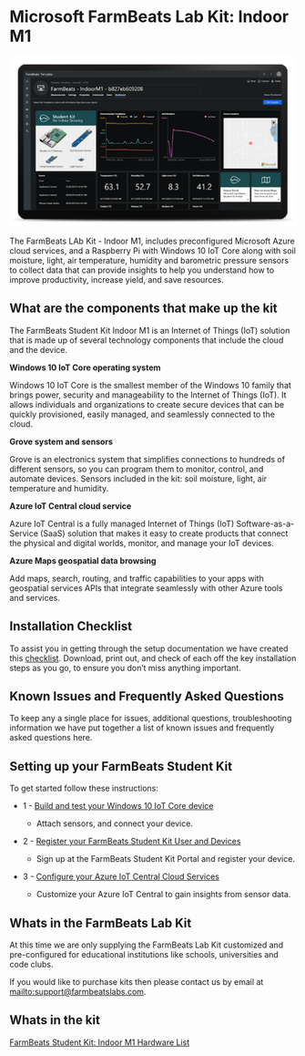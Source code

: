 Microsoft FarmBeats Lab Kit: Indoor M1
==========================================

![FarmBeats Lab Kit](media/6ce37f9fac5376235962215af0db38c9.png)

The FarmBeats LAb Kit - Indoor M1, includes preconfigured Microsoft Azure
cloud services, and a Raspberry Pi with Windows 10 IoT Core along with soil
moisture, light, air temperature, humidity and barometric pressure sensors to
collect data that can provide insights to help you understand how to improve
productivity, increase yield, and save resources.

What are the components that make up the kit
--------------------------------------------

The FarmBeats Student Kit Indoor M1 is an Internet of Things (IoT) solution that
is made up of several technology components that include the cloud and the
device.

**Windows 10 IoT Core operating system**

Windows 10 IoT Core is the smallest member of the Windows 10 family that brings
power, security and manageability to the Internet of Things (IoT). It allows
individuals and organizations to create secure devices that can be quickly
provisioned, easily managed, and seamlessly connected to the cloud.

**Grove system and sensors**

Grove is an electronics system that simplifies connections to hundreds of
different sensors, so you can program them to monitor, control, and automate
devices. Sensors included in the kit: soil moisture, light, air temperature and
humidity.

**Azure IoT Central cloud service**

Azure IoT Central is a fully managed Internet of Things (IoT)
Software-as-a-Service (SaaS) solution that makes it easy to create products that
connect the physical and digital worlds, monitor, and manage your IoT devices.

**Azure Maps geospatial data browsing**

Add maps, search, routing, and traffic capabilities to your apps with geospatial
services APIs that integrate seamlessly with other Azure tools and services.

Installation Checklist
----------------------

To assist you in getting through the setup documentation we have created this
[checklist](https://github.com/farmbeatslabs/studentkit/blob/master/Indoor-m1/Indoor_M1_Installation_Checklist.pdf).
Download, print out, and check of each off the key installation steps as you go,
to ensure you don’t miss anything important.

Known Issues and Frequently Asked Questions
-------------------------------------------

To keep any a single place for issues, additional questions, troubleshooting
information we have put together a list of known issues and frequently asked
questions here.

Setting up your FarmBeats Student Kit
-------------------------------------

To get started follow these instructions:

-   1 - [Build and test your Windows 10 IoT Core
    device](https://github.com/farmbeatslabs/studentkit/blob/master/Indoor-m1/1_Build_your_Windows_10_IoT_Core_Device.md)

    -   Attach sensors, and connect your device.

-   2 - [Register your FarmBeats Student Kit User and
    Devices](https://github.com/farmbeatslabs/studentkit/blob/master/Indoor-m1/2_Register_your_FarmBeats_Student_Kit_User_and_Device.md)

    -   Sign up at the FarmBeats Student Kit Portal and register your device.

-   3 - [Configure your Azure IoT Central Cloud
    Services](https://github.com/farmbeatslabs/studentkit/blob/master/Indoor-m1/3_Configure_your_Azure_IoT_Central_Cloud_Service.md)

    -   Customize your Azure IoT Central to gain insights from sensor data.

Whats in the FarmBeats Lab Kit
---------------------------------------

At this time we are only supplying the FarmBeats Lab Kit customized and
pre-configured for educational institutions like schools, universities and code
clubs. 

If you would like to purchase kits then please contact us by email at
[mailto:support\@farmbeatslabs.com](mailto:support@farmbeatslabs.com).


Whats in the kit
-----------------
[FarmBeats Student Kit: Indoor M1 Hardware
List](https://github.com/farmbeatslabs/studentkit/blob/master/Indoor-m1/Indoor_M1_Hardware_List.md)

